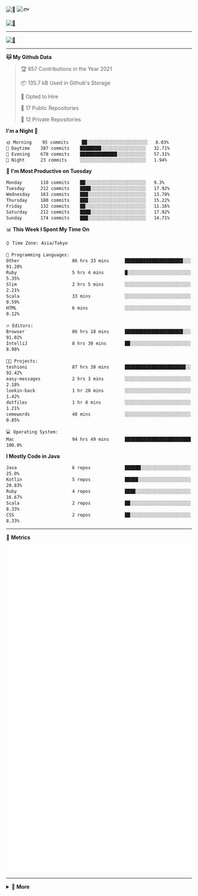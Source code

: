 <p align="left"> 
  <img alt="🐠" src="https://github-readme-stats.vercel.app/api?username=ktnkk&count_private=true&show_icons=true&theme=dark&include_all_commits=true" />
  <img alt="🐟" src="https://github-readme-stats.vercel.app/api/top-langs/?username=ktnkk&layout=compact&theme=dark&langs_count=10&hide=HTML,CSS,SCSS" />
</p>

[![🐙](https://hits.seeyoufarm.com/api/count/incr/badge.svg?url=https%3A%2F%2Fgithub.com%2Fktnkk%2Fhit-counter&count_bg=%23070707&title_bg=%23070707&icon=&icon_color=%23E7E7E7&title=visitor&edge_flat=true)](https://hits.seeyoufarm.com)

***

[<img src="https://readme-spotify-status-ktnkk.vercel.app/api/run-spotify-status" alt="🐙" width="500" />](https://github.com/ktnkk/)

***

<!--START_SECTION:waka-->
**🐱 My Github Data** 

> 🏆 857 Contributions in the Year 2021
 > 
> 📦 135.7 kB Used in Github's Storage 
 > 
> 💼 Opted to Hire
 > 
> 📜 17 Public Repositories 
 > 
> 🔑 12 Private Repositories  
 > 
**I'm a Night 🦉** 

```text
🌞 Morning    95 commits     ██░░░░░░░░░░░░░░░░░░░░░░░   8.03% 
🌆 Daytime    387 commits    ████████░░░░░░░░░░░░░░░░░   32.71% 
🌃 Evening    678 commits    ██████████████░░░░░░░░░░░   57.31% 
🌙 Night      23 commits     ░░░░░░░░░░░░░░░░░░░░░░░░░   1.94%

```
📅 **I'm Most Productive on Tuesday** 

```text
Monday       110 commits    ██░░░░░░░░░░░░░░░░░░░░░░░   9.3% 
Tuesday      212 commits    ████░░░░░░░░░░░░░░░░░░░░░   17.92% 
Wednesday    163 commits    ███░░░░░░░░░░░░░░░░░░░░░░   13.78% 
Thursday     180 commits    ███░░░░░░░░░░░░░░░░░░░░░░   15.22% 
Friday       132 commits    ██░░░░░░░░░░░░░░░░░░░░░░░   11.16% 
Saturday     212 commits    ████░░░░░░░░░░░░░░░░░░░░░   17.92% 
Sunday       174 commits    ███░░░░░░░░░░░░░░░░░░░░░░   14.71%

```


📊 **This Week I Spent My Time On** 

```text
⌚︎ Time Zone: Asia/Tokyo

💬 Programming Languages: 
Other                    86 hrs 33 mins      ██████████████████████░░░   91.28% 
Ruby                     5 hrs 4 mins        █░░░░░░░░░░░░░░░░░░░░░░░░   5.35% 
Slim                     2 hrs 5 mins        ░░░░░░░░░░░░░░░░░░░░░░░░░   2.21% 
Scala                    33 mins             ░░░░░░░░░░░░░░░░░░░░░░░░░   0.59% 
HTML                     6 mins              ░░░░░░░░░░░░░░░░░░░░░░░░░   0.12%

🔥 Editors: 
Browser                  86 hrs 18 mins      ██████████████████████░░░   91.02% 
IntelliJ                 8 hrs 30 mins       ██░░░░░░░░░░░░░░░░░░░░░░░   8.98%

🐱‍💻 Projects: 
teshioni                 87 hrs 38 mins      ███████████████████████░░   92.42% 
easy-messages            2 hrs 3 mins        ░░░░░░░░░░░░░░░░░░░░░░░░░   2.18% 
lookin-back              1 hr 20 mins        ░░░░░░░░░░░░░░░░░░░░░░░░░   1.42% 
dotfiles                 1 hr 8 mins         ░░░░░░░░░░░░░░░░░░░░░░░░░   1.21% 
cemewords                48 mins             ░░░░░░░░░░░░░░░░░░░░░░░░░   0.85%

💻 Operating System: 
Mac                      94 hrs 49 mins      █████████████████████████   100.0%

```

**I Mostly Code in Java** 

```text
Java                     6 repos             ██████░░░░░░░░░░░░░░░░░░░   25.0% 
Kotlin                   5 repos             █████░░░░░░░░░░░░░░░░░░░░   20.83% 
Ruby                     4 repos             ████░░░░░░░░░░░░░░░░░░░░░   16.67% 
Scala                    2 repos             ██░░░░░░░░░░░░░░░░░░░░░░░   8.33% 
CSS                      2 repos             ██░░░░░░░░░░░░░░░░░░░░░░░   8.33%

```



<!--END_SECTION:waka-->

***

🎼 **Metrics**

![🐳](https://github.com/ktnkk/ktnkk/blob/main/github-metrics.svg)
  
***

<details>
  <summary>🧐 <strong>More</strong></summary>
 
  <br>
  
  🏆 **Github Profile Trophy**
  
  [![🐬](https://github-profile-trophy.vercel.app/?username=ktnkk&rank=SECRET,SSS,SS,S,AAA,AA,A&theme=darkhub&row=1&margin-w=10&no-bg=true)](https://github.com/ryo-ma/github-profile-trophy)
  
  ***
  
  🃏 **GitHub Profile Summary Cards**
  
  ![🐋](https://github-profile-summary-cards.vercel.app/api/cards/profile-details?username=ktnkk&theme=github_dark)
  ![🦑](https://github-profile-summary-cards.vercel.app/api/cards/repos-per-language?username=ktnkk&theme=github_dark)
  ![🦭](https://github-profile-summary-cards.vercel.app/api/cards/most-commit-language?username=ktnkk&theme=github_dark)
  ![🦀](https://github-profile-summary-cards.vercel.app/api/cards/stats?username=ktnkk&theme=github_dark)
  ![🦈](https://github-profile-summary-cards.vercel.app/api/cards/productive-time?username=ktnkk&theme=github_dark)
  
  ***
  
  ⚡ **Recent Activity**
  
  <!--START_SECTION:activity-->
1. 🎉 Merged PR [#19](https://github.com/ktnkk/gatsby-sandbox/pull/19) in [ktnkk/gatsby-sandbox](https://github.com/ktnkk/gatsby-sandbox)
2. 🎉 Merged PR [#13](https://github.com/ktnkk/ulog/pull/13) in [ktnkk/ulog](https://github.com/ktnkk/ulog)
3. 🎉 Merged PR [#6](https://github.com/ktnkk/copo/pull/6) in [ktnkk/copo](https://github.com/ktnkk/copo)
4. ❌ Closed PR [#58](https://github.com/ktnkk/spring-boot-doma2-sample/pull/58) in [ktnkk/spring-boot-doma2-sample](https://github.com/ktnkk/spring-boot-doma2-sample)
5. 🎉 Merged PR [#16](https://github.com/ktnkk/gatsby-sandbox/pull/16) in [ktnkk/gatsby-sandbox](https://github.com/ktnkk/gatsby-sandbox)
6. 🎉 Merged PR [#17](https://github.com/ktnkk/gatsby-sandbox/pull/17) in [ktnkk/gatsby-sandbox](https://github.com/ktnkk/gatsby-sandbox)
7. 🎉 Merged PR [#18](https://github.com/ktnkk/gatsby-sandbox/pull/18) in [ktnkk/gatsby-sandbox](https://github.com/ktnkk/gatsby-sandbox)
8. 🎉 Merged PR [#5](https://github.com/ktnkk/copo/pull/5) in [ktnkk/copo](https://github.com/ktnkk/copo)
9. 🎉 Merged PR [#12](https://github.com/ktnkk/ulog/pull/12) in [ktnkk/ulog](https://github.com/ktnkk/ulog)
10. 🎉 Merged PR [#16](https://github.com/ktnkk/tasky/pull/16) in [ktnkk/tasky](https://github.com/ktnkk/tasky)
<!--END_SECTION:activity-->
  
</details>
